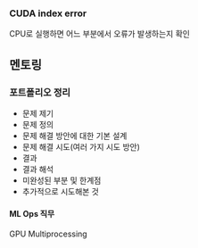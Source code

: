 ### CUDA index error
CPU로 실행하면 어느 부분에서 오류가 발생하는지 확인 

## 멘토링
### 포트폴리오 정리
- 문제 제기
- 문제 정의
- 문제 해결 방안에 대한 기본 설계
- 문제 해결 시도(여러 가지 시도 방안)
- 결과
- 결과 해석
- 미완성된 부분 및 한계점
- 추가적으로 시도해본 것

#### ML Ops 직무
GPU Multiprocessing
